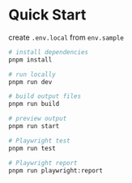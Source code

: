 # Quick Start

create `.env.local` from `env.sample`

```bash
# install dependencies
pnpm install

# run locally
pnpm run dev

# build output files
pnpm run build

# preview output
pnpm run start

# Playwright test
pnpm run test

# Playwright report
pnpm run playwright:report
```